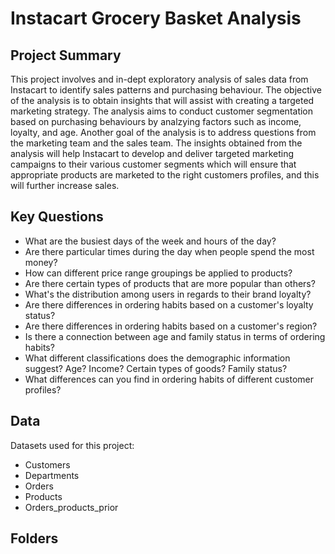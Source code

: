 # Instacart Grocery Basket Analysis
## Project Summary
This project involves and in-dept exploratory analysis of sales data from Instacart to identify sales patterns and purchasing behaviour. The objective of the analysis is to obtain insights that will assist with creating a targeted marketing strategy. The analysis aims to conduct customer segmentation based on purchasing behaviours by analzying factors such as income, loyalty, and age. Another goal of the analysis is to address questions from the marketing team and the sales team. The insights obtained from the analysis will help Instacart to develop and deliver targeted marketing campaigns to their various customer segments which will ensure that appropriate products are marketed to the right customers profiles, and this will further increase sales.
## Key Questions
- What are the busiest days of the week and hours of the day?
- Are there particular times during the day when people spend the most money?
- How can different price range groupings be applied to products?
- Are there certain types of products that are more popular than others?
- What's the distribution among users in regards to their brand loyalty?
- Are there differences in ordering habits based on a customer's loyalty status?
- Are there differences in ordering habits based on a customer's region?
- Is there a connection between age and family status in terms of ordering habits?
- What different classifications does the demographic information suggest? Age? Income? Certain types of goods? Family status?
- What differences can you find in ordering habits of different customer profiles?
## Data
Datasets used for this project:
- Customers
- Departments
- Orders
- Products
- Orders_products_prior
## Folders
